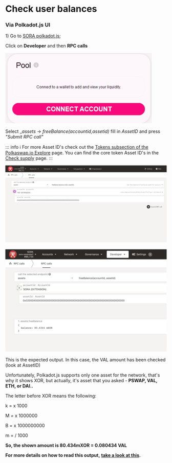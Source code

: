 # Check user balances

### Via Polkadot.js UI

1\) Go to [SORA polkadot.js](https://polkadot.js.org/apps/?rpc=wss%3A%2F%2Fws.sora2.soramitsu.co.jp#/rpc);

Click on **Developer** and then **RPC calls**

![](.gitbook/assets/1.png)

Select _*assets* → *freeBalance(accountid,assetid)* fill in *AssetID* and press *"Submit RPC call"*

::: info ℹ
For more Asset ID's check out the [Tokens subsection of the Polkaswap.io Explore](https://polkaswap.io/#/explore/tokens) page. You can find the core token Asset ID's in the [Check supply](check-supply.md) page.
:::

![](.gitbook/assets/Cattura2.png)

![](.gitbook/assets/12.jpg)

This is the expected output. In this case, the VAL amount has been checked (look at AssetID)

Unfortunately, Polkadot.js supports only one asset for the network, that's why it shows XOR, but actually, it's asset that you asked - **PSWAP, VAL, ETH, or DAI..**

The letter before XOR means the following:

k =  x 1000&#x20;

M _=_ x 1000000&#x20;

B = x 1000000000

m = / 1000

**So, the shown amount is 80.434mXOR = 0.080434 VAL**

**For more details on how to read this output,** [**take a look at this**](check-supply.md#how-to-read-the-results)**.**
